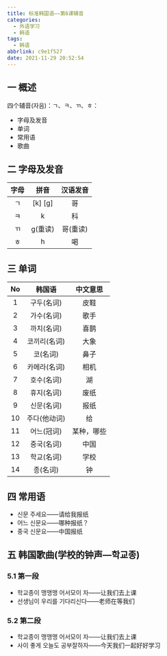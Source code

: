 ```yaml
---
title: 标准韩国语——第6课辅音
categories:
  - 外语学习
  - 韩语
tags:
  - 韩语
abbrlink: c9e1f527
date: 2021-11-29 20:52:54
---
```

## 一 概述

四个辅音(자음)：ㄱ、ㅋ、ㄲ、ㅎ：

* 字母及发音
* 单词
* 常用语
* 歌曲

<!--more-->

## 二 字母及发音

| 字母 |  拼音   | 汉语发音 |
| :--: | :-----: | :------: |
|  ㄱ  | [k] [g] |    哥    |
|  ㅋ  |    k    |    科    |
|  ㄲ  | g(重读) | 哥(重读) |
|  ㅎ  |    h    |    喝    |

## 三 单词

|  No  |    韩国语    |  中文意思  |
| :--: | :----------: | :--------: |
|  1   |  구두(名词)  |    皮鞋    |
|  2   |  가수(名词)  |    歌手    |
|  3   |  까치(名词)  |    喜鹊    |
|  4   | 코끼리(名词) |    大象    |
|  5   |   코(名词)   |    鼻子    |
|  6   | 카메라(名词) |    相机    |
|  7   |  호수(名词)  |     湖     |
|  8   |  휴지(名词)  |    废纸    |
|  9   |  신문(名词)  |    报纸    |
|  10  | 주다(他动词) |     给     |
|  11  |  어느(冠词)  | 某种，哪些 |
|  12  |  중국(名词)  |    中国    |
|  13  |  학교(名词)  |    学校    |
|  14  |   종(名词)   |     钟     |

## 四 常用语

* 신문 주세요——请给我报纸
* 어느 신문요——哪种报纸？
* 중국 신문요——中国报纸

## 五 韩国歌曲(学校的钟声—학교종)

### 5.1 第一段

* 학교종이 맹맹맹 어서모이 자——让我们去上课
* 선생님이 우리를 기다리신다——老师在等我们

### 5.2 第二段

* 학교종이 맹맹맹 어서모이 자——让我们去上课
* 사이 좋게 오늘도 공부잘하자——今天我们一起好好学习
